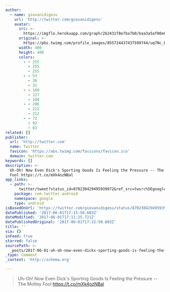 ```yaml
---
author:
  - name: giovanidigesu
    url: 'http://twitter.com/giovanidigesu'
    avatar:
      src: >-
        https://imgflo.herokuapp.com/graph/2b2431f8e7ba7b0/baa3a5af00e60948a16221921554b4d8/noop.jpg?input=https%3A%2F%2Fpbs.twimg.com%2Fprofile_images%2F855724437437599744%2Fuq7Nc_E2_400x400.jpg
      original: >-
        https://pbs.twimg.com/profile_images/855724437437599744/uq7Nc_E2_400x400.jpg
      width: 400
      height: 400
      colors:
        - - 255
          - 255
          - 255
        - - 53
          - 38
          - 31
        - - 160
          - 127
          - 108
        - - 206
          - 212
          - 212
        - - 72
          - 92
          - 83
related: []
publisher:
  url: 'http://twitter.com'
  name: Twitter
  favicon: 'https://abs.twimg.com/favicons/favicon.ico'
  domain: twitter.com
keywords: []
description: >-
  Uh-Oh! Now Even Dick's Sporting Goods Is Feeling the Pressure -- The Motley
  Fool https://t.co/mXk4ozNBal
app_links:
  - path: >-
      twitter/tweet?status_id=870230429495939072&ref_src=twsrc%5Egoogle%7Ctwcamp%5Eandroidseo%7Ctwgr%5Estatus%7Ctwterm%5E870230429495939072
    package: com.twitter.android
    namespace: google
    type: android
isBasedOnUrl: 'https://twitter.com/giovanidigesu/status/870230429495939072'
datePublished: '2017-06-01T17:15:50.603Z'
dateModified: '2017-06-01T17:11:25.721Z'
datePublishedOriginal: '2017-06-01T17:15:50.603Z'
title: ''
via: {}
inFeed: true
starred: false
sourcePath: >-
  _posts/2017-06-01-uh-oh-now-even-dicks-sporting-goods-is-feeling-the-pressur.md
_type: Comment
_context: 'http://schema.org'

---
```

> Uh-Oh! Now Even Dick's Sporting Goods Is Feeling the Pressure -- The Motley Fool https://t.co/mXk4ozNBal